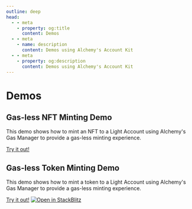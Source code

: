 ```yaml
---
outline: deep
head:
  - - meta
    - property: og:title
      content: Demos
  - - meta
    - name: description
      content: Demos using Alchemy's Account Kit
  - - meta
    - property: og:description
      content: Demos using Alchemy's Account Kit
---
```


# Demos

## Gas-less NFT Minting Demo

This demo shows how to mint an NFT to a Light Account using Alchemy's Gas Manager to provide a gas-less minting experience.

[Try it out!](https://gasless-nft-minter.vercel.app/)

## Gas-less Token Minting Demo

This demo shows how to mint a token to a Light Account using Alchemy's Gas Manager to provide a gas-less minting experience.

[Try it out!](https://aa-simple-dapp.vercel.app/)
[![Open in StackBlitz](https://developer.stackblitz.com/img/open_in_stackblitz.svg)](https://stackblitz.com/github/alchemyplatform/aa-sdk/tree/main/examples/aa-simple-dapp?file=README.md)
